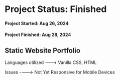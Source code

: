 # Project Status: Finished

#### Project Started: Aug 26, 2024

#### Project Finished: Aug 28, 2024

## Static Website Portfolio

 Languages utilized
 ---> Vanilla CSS, HTML

 Issues
 ----> Not Yet Responsive for Mobile Devices
 

